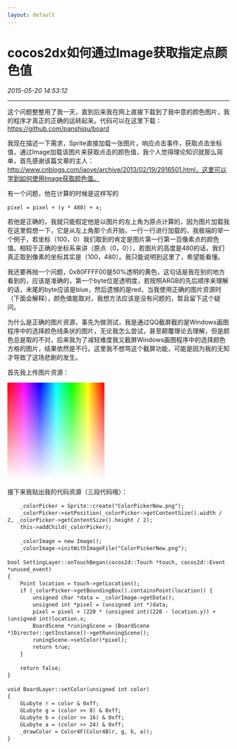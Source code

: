 ```yaml
---
layout: default
---
```


# cocos2dx如何通过Image获取指定点颜色值
_2015-05-20 14:53:12_

* * *

这个问题整整用了我一天，直到后来我在网上直接下载到了我中意的颜色图片，我的程序才真正的正确的运转起来。代码可以在这里下载：https://github.com/panshiqu/board

我现在描述一下需求，Sprite直接加载一张图片，响应点击事件，获取点击坐标值，通过Image加载该图片来获取点击的颜色值，我个人觉得理论知识就那么简单，首先感谢该篇文章的主人：http://www.cnblogs.com/jaoye/archive/2013/02/19/2916501.html，这里可以学到如何使用Image获取颜色值。

有一个问题，他在计算的时候是这样写的

```
pixel = pixel + (y * 480) + x;
```

若他是正确的，我就只能假定他是以图片的左上角为原点计算的，因为图片加载我在这里假想一下，它是从左上角那个点开始，一行一行进行加载的，我极端的举一个例子，若坐标（100，0）我们取到的肯定是图片第一行第一百像素点的颜色值。相较于正确的坐标系来讲（原点（0，0）），若图片的高度是480的话，我们真正取到像素的坐标其实是（100，480）。我只能说明到这里了，希望能看懂。

我还要再抛一个问题，0x80FFFF00是50%透明的黄色，这句话是我在别的地方看到的，应该是准确的，第一个byte位是透明度，若按照ARGB的先后顺序来理解的话，末尾的byte应该是blue，然后遗憾的是red，当我使用正确的图片资源时（下面会解释），颜色值能取对，我想方法应该是没有问题的，暂且留下这个疑问。

为什么是正确的图片资源，事先为做测试，我是通过QQ截屏截的是Windows画图程序中的选择颜色线条状的图片，无论我怎么尝试，甚至颠覆理论去理解，但是颜色总是取的不对，后来我为了减轻难度我又截屏Windows画图程序中的选择颜色方格的图片，结果依然是不行。这里我不想骂这个截屏功能，可能是因为我的无知才导致了这场悲剧的发生。

首先我上传图片资源：

![](./img/017_1.png)

接下来我贴出我的代码资源（三段代码哦）：

```
	_colorPicker = Sprite::create("ColorPickerNew.png");
	_colorPicker->setPosition(_colorPicker->getContentSize().width / 2, _colorPicker->getContentSize().height / 2);
	this->addChild(_colorPicker);

	_colorImage = new Image();
	_colorImage->initWithImageFile("ColorPickerNew.png");

bool SettingLayer::onTouchBegan(cocos2d::Touch *touch, cocos2d::Event *unused_event)
{
	Point location = touch->getLocation();
	if (_colorPicker->getBoundingBox().containsPoint(location)) {
		unsigned char *data = _colorImage->getData();
		unsigned int *pixel = (unsigned int *)data;
		pixel = pixel + (220 * (unsigned int)(220 - location.y)) + (unsigned int)location.x;
		BoardScene *runingScene = (BoardScene *)Director::getInstance()->getRunningScene();
		runingScene->setColor(*pixel);
		return true;
	}

	return false;
}

void BoardLayer::setColor(unsigned int color)
{
	GLubyte r = color & 0xff;
	GLubyte g = (color >> 8) & 0xff;
	GLubyte b = (color >> 16) & 0xff;
	GLubyte a = (color >> 24) & 0xff;
	_drawColor = Color4F(Color4B(r, g, b, a));
}
```
